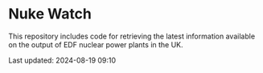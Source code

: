 # Nuke Watch

This repository includes code for retrieving the latest information available on the output of EDF nuclear power plants in the UK.

Last updated: 2024-08-19 09:10